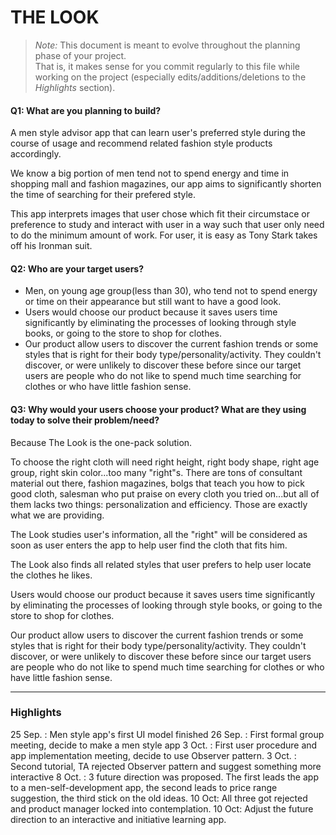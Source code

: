 # THE LOOK

 > _Note:_ This document is meant to evolve throughout the planning phase of your project.    
 > That is, it makes sense for you commit regularly to this file while working on the project (especially edits/additions/deletions to the _Highlights_ section).

#### Q1: What are you planning to build?

A men style advisor app that can learn user's preferred style during the course of usage and recommend related fashion style products accordingly.

We know a big portion of men tend not to spend energy and time in shopping mall and fashion magazines, our app aims to significantly shorten the time of searching for their prefered style.

This app interprets images that user chose which fit their circumstace or preference to study and interact with user in a way such that user only need to do the minimum amount of work. For user, it is easy as Tony Stark takes off his Ironman suit.

#### Q2: Who are your target users?

- Men, on young age group(less than 30), who tend not to spend energy or time on their appearance but still want to have a good look.
- Users would choose our product because it saves users time significantly by eliminating the processes of looking through style books, or going to the store to shop for clothes.
- Our product allow users to discover the current fashion trends or some styles that is right for their body type/personality/activity. They couldn't discover, or were unlikely to discover these before since our target users are people who do not like to spend much time searching for clothes or who have little fashion sense. 

#### Q3: Why would your users choose your product? What are they using today to solve their problem/need?

Because The Look is the one-pack solution.

To choose the right cloth will need right height, right body shape, right age group, right skin color...too many "right"s. There are tons of consultant material out there, fashion magazines, bolgs that teach you how to pick good cloth, salesman who put praise on every cloth you tried on...but all of them lacks two things: personalization and efficiency. Those are exactly what we are providing.

The Look studies user's information, all the "right" will be considered as soon as user enters the app to help user find the cloth that fits him.

The Look also finds all related styles that user prefers to help user locate the clothes he likes.

Users would choose our product because it saves users time significantly by eliminating the processes of looking through style books, or going to the store to shop for clothes.

Our product allow users to discover the current fashion trends or some styles that is right for their body type/personality/activity. They couldn't discover, or were unlikely to discover these before since our target users are people who do not like to spend much time searching for clothes or who have little fashion sense. 

----

### Highlights

25 Sep. : Men style app's first UI model finished
26 Sep. : First formal group meeting, decide to make a men style app
3 Oct. : First user procedure and app implementation meeting, decide to use Observer pattern.
3 Oct. : Second tutorial, TA rejected Observer pattern and suggest something more interactive
8 Oct. : 3 future direction was proposed. The first leads the app to a men-self-development app, the second leads to price range suggestion, the third stick on the old ideas. 
10 Oct: All three got rejected and product manager locked into contemplation.
10 Oct: Adjust the future direction to an interactive and initiative learning app.
